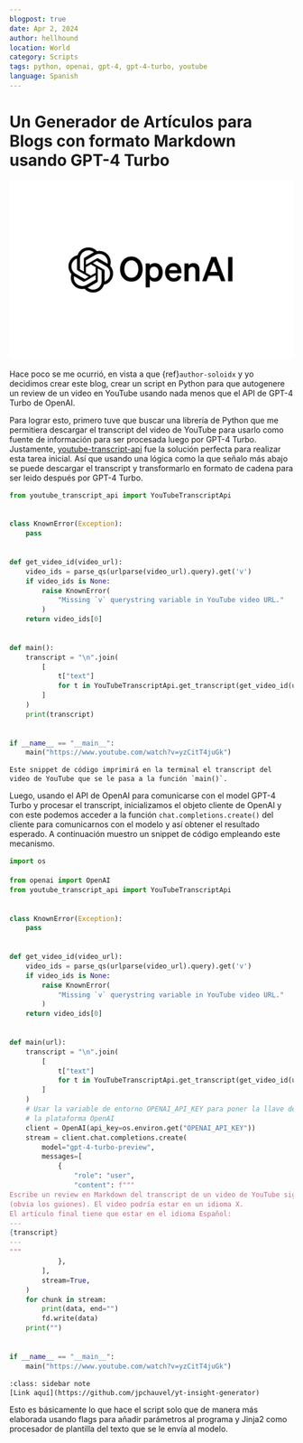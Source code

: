 ```yaml
---
blogpost: true
date: Apr 2, 2024
author: hellhound
location: World
category: Scripts 
tags: python, openai, gpt-4, gpt-4-turbo, youtube
language: Spanish
---
```


# Un Generador de Artículos para Blogs con formato Markdown usando GPT-4 Turbo

![openai](/_static/images/openai.png)

Hace poco se me ocurrió, en vista a que {ref}`author-soloidx` y yo decidimos crear este blog, crear un script en Python para que autogenere un review de un video en YouTube usando nada menos que el API de GPT-4 Turbo de OpenAI.

Para lograr esto, primero tuve que buscar una librería de Python que me permitiera descargar el transcript del video de YouTube para usarlo como fuente de información para ser procesada luego por GPT-4 Turbo. Justamente, [youtube-transcript-api](https://pypi.org/project/youtube-transcript-api/) fue la solución perfecta para realizar esta tarea inicial. Así que usando una lógica como la que señalo más abajo se puede descargar el transcript y transformarlo en formato de cadena para ser leido después por GPT-4 Turbo.


```python
from youtube_transcript_api import YouTubeTranscriptApi


class KnownError(Exception):
    pass


def get_video_id(video_url):
    video_ids = parse_qs(urlparse(video_url).query).get('v')
    if video_ids is None:
        raise KnownError(
            "Missing `v` querystring variable in YouTube video URL."
        )
    return video_ids[0]


def main():
    transcript = "\n".join(
        [
            t["text"]
            for t in YouTubeTranscriptApi.get_transcript(get_video_id(url))
        ]
    )
    print(transcript)


if __name__ == "__main__":
    main("https://www.youtube.com/watch?v=yzCitT4juGk")
```

```{admonition} Nota
Este snippet de código imprimirá en la terminal el transcript del video de YouTube que se le pasa a la función `main()`.
```


Luego, usando el API de OpenAI para comunicarse con el model GPT-4 Turbo y procesar el transcript, inicializamos el objeto cliente de OpenAI y con este podemos acceder a la función `chat.completions.create()` del cliente para comunicarnos con el modelo y así obtener el resultado esperado. A continuación muestro un snippet de código empleando este mecanismo.


```python
import os

from openai import OpenAI
from youtube_transcript_api import YouTubeTranscriptApi


class KnownError(Exception):
    pass


def get_video_id(video_url):
    video_ids = parse_qs(urlparse(video_url).query).get('v')
    if video_ids is None:
        raise KnownError(
            "Missing `v` querystring variable in YouTube video URL."
        )
    return video_ids[0]


def main(url):
    transcript = "\n".join(
        [
            t["text"]
            for t in YouTubeTranscriptApi.get_transcript(get_video_id(url))
        ]
    )
    # Usar la variable de entorno OPENAI_API_KEY para poner la llave del API de
    # la plataforma OpenAI
    client = OpenAI(api_key=os.environ.get("OPENAI_API_KEY"))
    stream = client.chat.completions.create(
        model="gpt-4-turbo-preview",
        messages=[
            {
                "role": "user",
                "content": f"""
Escribe un review en Markdown del transcript de un video de YouTube siguiente
(obvia los guiones). El video podría estar en un idioma X.
El artículo final tiene que estar en el idioma Español:
---
{transcript}
---
"""
            },
        ],
        stream=True,
    )
    for chunk in stream:
        print(data, end="")
        fd.write(data)
    print("")


if __name__ == "__main__":
    main("https://www.youtube.com/watch?v=yzCitT4juGk")
```

```{admonition} Repositorio de GitHub
:class: sidebar note
[Link aquí](https://github.com/jpchauvel/yt-insight-generator)
```

Esto es básicamente lo que hace el script solo que de manera más elaborada usando flags para añadir parámetros al programa y Jinja2 como procesador de plantilla del texto que se le envía al modelo.
